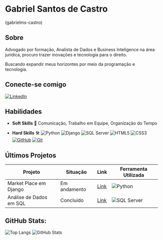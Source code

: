 # Gabriel Santos de Castro 
(gabrielms-castro)

## Sobre
Advogado por formação, Analista de Dados e Business Inteligence na área jurídica, procuro trazer inovações e tecnologia para o direito.

Buscando expandir meus horizontes por meio da programação e tecnologia.

## Conecte-se comigo

[![LinkedIn](https://img.shields.io/badge/LinkedIn-0077B5?style=for-the-badge&logo=linkedin&logoColor=white)](https://www.linkedin.com/in/advgabrielcastro/)

## Habilidades
* **Soft Skills** 🧠
Comunicação, Trabalho em Equipe, Organização do Tempo

* **Hard Skills** 🛠️
![Python](https://img.shields.io/badge/python-3670A0?style=for-the-badge&logo=python&logoColor=ffdd54)
![Django](https://img.shields.io/badge/django-%23092E20.svg?style=for-the-badge&logo=django&logoColor=white)
![SQL Server](https://img.shields.io/badge/SQL%20Server-%23CC2927.svg?style=for-the-badge&logo=microsoft-sql-server&logoColor=white)
![HTML5](https://img.shields.io/badge/HTML5-E34F26?style=for-the-badge&logo=html5&logoColor=white)
![CSS3](https://img.shields.io/badge/CSS3-1572B6?style=for-the-badge&logo=css3&logoColor=white)
[![GitHub](https://img.shields.io/badge/GitHub-000?style=for-the-badge&logo=github&logoColor=30A3DC)](https://docs.github.com/)
[![Git](https://img.shields.io/badge/Git-000?style=for-the-badge&logo=git&logoColor=E94D5F)](https://git-scm.com/doc) 

## Últimos Projetos

|Projeto|Situação|Link|Ferramenta Utilizada|
|-----|-----|-----|-----|
|Market Place em Django|Em andamento|[Link](https://github.com/gabrielms-castro/django-market-place)|![Python](https://img.shields.io/badge/python-3670A0?style=for-the-badge&logo=python&logoColor=ffdd54)
|Análise de Dados em SQL|Concluído|[Link](https://github.com/gabrielms-castro/data-analysis-projects)|![SQL Server](https://img.shields.io/badge/SQL%20Server-%23CC2927.svg?style=for-the-badge&logo=microsoft-sql-server&logoColor=white)

## GitHub Stats:

![Top Langs](https://github-readme-stats-git-masterrstaa-rickstaa.vercel.app/api/top-langs/?username=gabrielms-castro&bg_color=181818&border_color=00d7d4&title_color=00d7d4&text_color=ffffff)
![GitHub Stats](https://github-readme-stats.vercel.app/api?username=gabrielms-castro&theme=transparent&bg_color=181818&border_color=00d7d4&show_icons=true&icon_color=00d7d4&title_color=00d7d4&text_color=FFF)